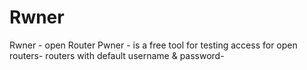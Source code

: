 Rwner
=====

Rwner - open Router Pwner - is a free tool for testing access for open routers- routers with default username &amp; password-
